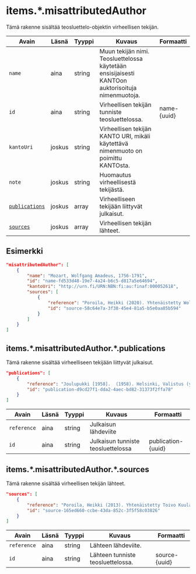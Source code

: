 # items.\*.misattributedAuthor

Tämä rakenne sisältää teosluettelo-objektin virheellisen tekijän.

| Avain | Läsnä | Tyyppi | Kuvaus | Formaatti |
| --- | --- | --- | --- | --- |
| `name` | aina | string | Muun tekijän nimi. Teosluettelossa käytetään ensisijaisesti KANTOon auktorisoituja nimenmuotoja. | |
| `id` | aina | string | Virheellisen tekijän tunniste teosluettelossa. | name-{uuid} |
| `kantoUri` | joskus | string | Virheellisen tekijän KANTO URI, mikäli käytettävä nimenmuoto on poimittu KANTOsta. | |
| `note` | joskus | string | Huomautus virheellisestä tekijästä. | |
| [`publications`](#itemsmisattributedauthorpublications) | joskus | array | Virheelliseen tekijään liittyvät julkaisut. | |
| [`sources`](#itemsmisattributedauthorsources) | joskus | array | Virheellisen tekijän lähteet. | |

## Esimerkki

```JSON
"misattributedAuthor": [
    {
        "name": "Mozart, Wolfgang Amadeus, 1756-1791",
        "id": "name-fd533d48-19e7-4a24-b6c5-d817a5e64694",
        "kantoUri": "http://urn.fi/URN:NBN:fi:au:finaf:000052618",
        "sources": [
            {
                "reference": "Poroila, Heikki (2020). Yhtenäistetty Wolfgang Amadeus Mozart. Teosten yhtenäistettyjen nimekkeiden ohjeluettelo. Helsinki, Suomen musiikkikirjastoyhdistys. Suomen musiikkikirjastoyhdistyksen julkaisusarja, 101. Kuudes korjattu painos, verkkoversio 3.0. ISBN 952-5363-00-7. ",
                "id": "source-58c64e7a-3f38-45e4-81a5-b5e0aa85b594"
            }
        ]
    }
]
```

## items.\*.misattributedAuthor.\*.publications

Tämä rakenne sisältää virheelliseen tekijään liittyvät julkaisut.

```JSON
"publications": [
    {
        "reference": "Joulupukki [1958].  (1958). Helsinki, Valistus (yhtiö). ",
        "id": "publication-d9cd27f1-dda2-4aec-bd82-31373f2ffa78"
    }
]
```

| Avain | Läsnä | Tyyppi | Kuvaus | Formaatti |
| --- | --- | --- | --- | --- |
| `reference` | aina | string | Julkaisun lähdeviite | |
| `id` | aina | string | Julkaisun tunniste teosluettelossa | publication-{uuid} |

## items.\*.misattributedAuthor.\*.sources

Tämä rakenne sisältää virheellisen tekijän lähteet.

```JSON
"sources": [
    {
        "reference": "Poroila, Heikki (2013). Yhtenäistetty Toivo Kuula. Teosten yhtenäistettyjen nimekkeiden ohjeluettelo. Helsinki, Suomen musiikkikirjastoyhdistys. Suomen musiikkikirjastoyhdistyksen julkaisusarja, 154. Toinen laitos, verkkoversio 1.0. ISBN 978-952-5363-53-1.",
        "id": "source-165ed660-ccbe-43da-852c-3f5f58c03826"
    }
]
```

| Avain | Läsnä | Tyyppi | Kuvaus | Formaatti |
| --- | --- | --- | --- | --- |
| `reference` | aina | string | Lähteen lähdeviite. | |
| `id` | aina | string | Lähteen tunniste teosluettelossa. | source-{uuid} |